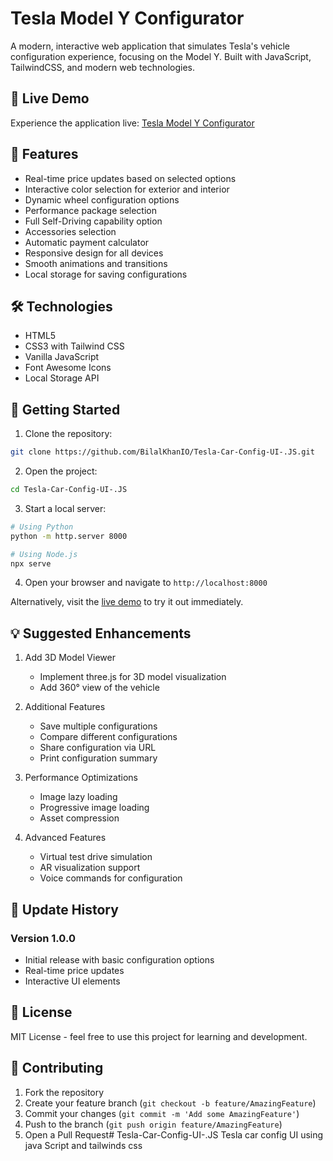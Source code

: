 # Tesla Model Y Configurator

A modern, interactive web application that simulates Tesla's vehicle configuration experience, focusing on the Model Y. Built with JavaScript, TailwindCSS, and modern web technologies.

## 🔗 Live Demo

Experience the application live: [Tesla Model Y Configurator](https://tesla-car-config-ui-js.netlify.app/)

## 🚗 Features

- Real-time price updates based on selected options
- Interactive color selection for exterior and interior
- Dynamic wheel configuration options
- Performance package selection
- Full Self-Driving capability option
- Accessories selection
- Automatic payment calculator
- Responsive design for all devices
- Smooth animations and transitions
- Local storage for saving configurations

## 🛠️ Technologies

- HTML5
- CSS3 with Tailwind CSS
- Vanilla JavaScript
- Font Awesome Icons
- Local Storage API

## 🚀 Getting Started

1. Clone the repository:
```bash
git clone https://github.com/BilalKhanIO/Tesla-Car-Config-UI-.JS.git
```

2. Open the project:
```bash
cd Tesla-Car-Config-UI-.JS
```

3. Start a local server:
```bash
# Using Python
python -m http.server 8000

# Using Node.js
npx serve
```

4. Open your browser and navigate to `http://localhost:8000`

Alternatively, visit the [live demo](https://tesla-car-config-ui-js.netlify.app/) to try it out immediately.

## 💡 Suggested Enhancements

1. Add 3D Model Viewer
   - Implement three.js for 3D model visualization
   - Add 360° view of the vehicle

2. Additional Features
   - Save multiple configurations
   - Compare different configurations
   - Share configuration via URL
   - Print configuration summary

3. Performance Optimizations
   - Image lazy loading
   - Progressive image loading
   - Asset compression

4. Advanced Features
   - Virtual test drive simulation
   - AR visualization support
   - Voice commands for configuration

## 🔄 Update History

### Version 1.0.0
- Initial release with basic configuration options
- Real-time price updates
- Interactive UI elements

## 📝 License

MIT License - feel free to use this project for learning and development.

## 🤝 Contributing

1. Fork the repository
2. Create your feature branch (`git checkout -b feature/AmazingFeature`)
3. Commit your changes (`git commit -m 'Add some AmazingFeature'`)
4. Push to the branch (`git push origin feature/AmazingFeature`)
5. Open a Pull Request# Tesla-Car-Config-UI-.JS
Tesla car config UI using java Script and tailwinds css
